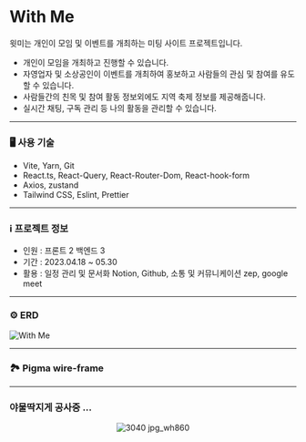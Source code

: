 # With Me 
윗미는 개인이 모임 및 이벤트를 개최하는 미팅 사이트 프로젝트입니다.

- 개인이 모임을 개최하고 진행할 수 있습니다. 
- 자영업자 및 소상공인이 이벤트를 개최하여 홍보하고 사람들의 관심 및 참여를 유도할 수 있습니다. 
- 사람들간의 친목 및 참여 활동 정보외에도 지역 축제 정보를 제공해줍니다.
- 실시간 채팅, 구독 관리 등 나의 활동을 관리할 수 있습니다.

***

### 🖥️ 사용 기술
- Vite, Yarn, Git
- React.ts, React-Query, React-Router-Dom, React-hook-form
- Axios, zustand
- Tailwind CSS, Eslint, Prettier

***

### ℹ️ 프로젝트 정보
- 인원 : 프론트 2 백엔드 3
- 기간 : 2023.04.18 ~ 05.30
- 활용 : 일정 관리 및 문서화 Notion, Github, 소통 및 커뮤니케이션 zep, google meet

***

### ⚙️ ERD
![With Me](https://github.com/WithUS-ZB/withme-fe/assets/148526219/78b95638-f402-4396-9874-ccdfbd0319e8)

***

### 🏞️ Pigma wire-frame

***


### 야물딱지게 공사중 ...

<div align="center">
  
![3040 jpg_wh860](https://github.com/WithUS-ZB/withme-fe/assets/148526219/29eaca99-5362-4a9f-a36f-14e522ee6cf3)
</div>  

